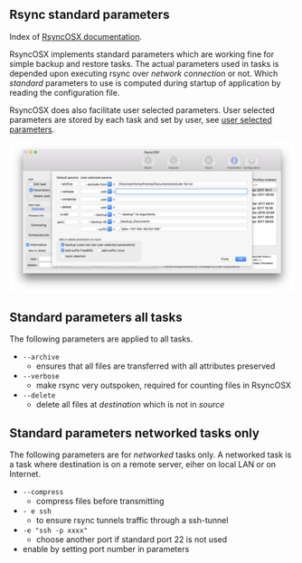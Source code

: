 ## Rsync standard parameters

Index of [RsyncOSX documentation](https://rsyncosx.github.io/Documentation/).
 
RsyncOSX implements standard parameters which are working fine for simple backup and restore tasks. The actual parameters used in tasks is depended upon executing rsync over _network connection_ or not. Which _standard_ parameters to use is computed during startup of application by reading the configuration file.

RsyncOSX does also facilitate user selected parameters. User selected parameters are stored by each task and set by user, see [user selected parameters](Parameters.md).

![New configurations](screenshots/master/rsync/rsync4.png)

## Standard parameters all tasks

The following parameters are applied to all tasks.

- `--archive`
	- ensures that all files are transferred with all attributes preserved
- `--verbose`
	- make rsync very outspoken, required for counting files in RsyncOSX
- `--delete`
	- delete all files at _destination_ which is not in _source_

## Standard parameters networked tasks only

The following parameters are for _networked_ tasks only. A networked task is a task where destination is on a remote server, eiher on local LAN or on Internet.

- `--compress`
	- compress files before transmitting
- `- e ssh`
	- to ensure rsync tunnels traffic through a ssh-tunnel
- `-e "ssh -p xxxx"`
	- choose another port if standard port 22 is not used
- enable by setting port number in parameters


